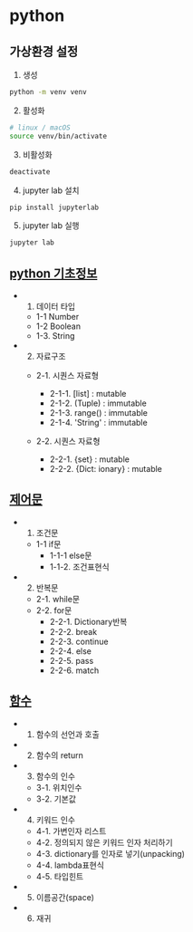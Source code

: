 # python

## 가상환경 설정

1. 생성
```bash
python -m venv venv
```

2. 활성화
```bash
# linux / macOS
source venv/bin/activate
```

3. 비활성화
```bash
deactivate
```

4. jupyter lab 설치
```bash
pip install jupyterlab
```

5. jupyter lab 실행
```bash
jupyter lab
```

## [python 기초정보](01_intro.ipynb)

- 1. 데이터 타입
    - 1-1 Number
    - 1-2 Boolean
    - 1-3. String

- 2. 자료구조
    - 2-1. 시퀀스 자료형

        - 2-1-1. [list] : mutable
        - 2-1-2. (Tuple) : immutable
        - 2-1-3. range() : immutable
        - 2-1-4. 'String' : immutable

    - 2-2. 시퀀스 자료형

        - 2-2-1. {set} : mutable
        - 2-2-2. {Dict: ionary} : mutable

## [제어문](02_control_of_flow.ipynb)

- 1. 조건문
    - 1-1 if문
        - 1-1-1 else문
        - 1-1-2. 조건표현식

- 2. 반복문
    - 2-1. while문
    - 2-2. for문
        - 2-2-1. Dictionary반복
        - 2-2-2. break
        - 2-2-3. continue
        - 2-2-4. else
        - 2-2-5. pass
        - 2-2-6. match

## [함수](03_function.ipynb)

- 1. 함수의 선언과 호출
- 2. 함수의 return
- 3. 함수의 인수
    - 3-1. 위치인수
    - 3-2. 기본값
- 4. 키워드 인수
    - 4-1. 가변인자 리스트
    - 4-2. 정의되지 않은 키워드 인자 처리하기
    - 4-3. dictionary를 인자로 넣기(unpacking)
    - 4-4. lambda표현식
    - 4-5. 타입힌트
- 5. 이름공간(space)
- 6. 재귀

